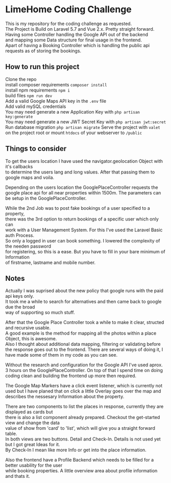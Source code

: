 # LimeHome Coding Challenge

This is my repository for the coding challenge as requested.  
The Project is Build on Laravel 5.7 and Vue 2.x. Pretty straight forward.  
Having some Controller handling the Google API out of the backend  
and mapping some Data structure for final usage in the frontend.  
Apart of having a Booking Controller which is handling the public api  
requests as of storing the bookings.  

## How to run this project
Clone the repo  
install composer requirements ```composer install```  
install npm requirements ```npm i```  
build files ```npm run dev```  
Add a valid Google Maps API key in the ```.env``` file  
Add valid mySQL credentials  
You may need generate a new Application Key with ```php artisan key:generate```  
You may need generate a new JWT Secret Key with ```php artisan jwt:secret```  
Run database migration ```php artisan migrate```
Serve the project with ```valet``` on the project root or mount ```htdocs``` of your webserver to ```/public```


## Things to consider
To get the users location I have used the navigator.geolocation Object with it's callbacks  
to determine the users lang and long values. After that passing them to google maps and voila.  

Depending on the users location the GooglePlaceController requests the google place api for
all near properties within 1500m. The parameters can be setup in the GooglePlaceController.  

While the 2nd Job was to post fake bookings of a user specified to a property,  
there was the 3rd option to return bookings of a specific user which only can  
work with a User Management System. For this I've used the Laravel Basic auth Process.  
So only a logged in user can book something. I lowered the complexity of the needen password  
for registering, so this is a ease. But you have to fill in your bare minimum of Information  
of firstname, lastname and mobile number.  



## Notes
Actually I was suprised about the new policy that google runs with the paid api keys only.  
It took me a while to search for alternatives and then came back to google due the broad  
way of supporting so much stuff.  

After that the Google Place Controller took a while to make it clear, structed and recursive usable.  
A good example is the method for mapping all the photos within a place Object, this is awesome.  
Also I thought about additional data mapping, filtering or validating before the response goes
out to the frontend. There are several ways of doing it, I have made some of them in my code as you can see.  

Without the research and configuration for the Google API I've used aprox. 3 hours on the GooglePlaceController.
On top of that I spend time on doing coding clean and building the frontend up more then required.

The Google Map Markers have a click event listener, which is currently not used but I have planed
that on click a little Overlay goes over the map and describes the nessesary Information about the property.  

There are two components to list the places in response, currently they are displayed as cards but  
there is also a list component already prepared. Checkout the get-started view and change the data  
value of show from 'card' to 'list', which will give you a straight forward table.  
In both views are two buttons. Detail and Check-In. Details is not used yet but I got great Ideas for it.  
By Check-In I mean like more Info or get into the place information.  

Also the frontend have a Profile Backend which needs to be filled for a better usability for the user  
while booking properties. A little overview area about profile information and thats it.  
